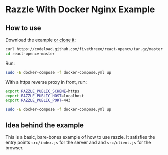 # Razzle With Docker Nginx Example

## How to use
Download the example [or clone it](https://github.com/fivethreeo/react-opencv.git):

```bash
curl https://codeload.github.com/fivethreeo/react-opencv/tar.gz/master | tar -xz react-opencv
cd react-opencv-master
```

Run:

```bash
sudo -E docker-compose -f docker-compose.yml up
```

With a https reverse proxy in front, run:

```bash
export RAZZLE_PUBLIC_SCHEME=https
export RAZZLE_PUBLIC_HOST=localhost
export RAZZLE_PUBLIC_PORT=443

sudo -E docker-compose -f docker-compose.yml up
```
## Idea behind the example
This is a basic, bare-bones example of how to use razzle. It satisfies the entry points
`src/index.js` for the server and and `src/client.js` for the browser.
